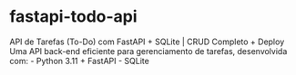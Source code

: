 # fastapi-todo-api
API de Tarefas (To-Do) com FastAPI + SQLite | CRUD Completo + Deploy  Uma API back-end eficiente para gerenciamento de tarefas, desenvolvida com: - Python 3.11 + FastAPI - SQLite 
